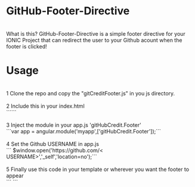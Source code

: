 # GitHub-Footer-Directive
</br>
What is this?
GitHub-Footer-Directive is a simple footer directive for your IONIC Project that can redirect the user to your Github acount when the footer is clicked!

<br>

# Usage
</br>
1 Clone the repo and copy the "gitCreditFooter.js" in you js directory. </br></br>
2 Include this in your index.html </br>
```<script src="js/gitCreditFooter.js"></script>```</br></br>
3 Inject the module in your app.js 'gitHubCredit.Footer'</br>
```var app = angular.module('myapp',['gitHubCredit.Footer']);```</br></br>
4 Set the Github USERNAME in app.js </br>
``` $window.open('https://github.com/< USERNAME>','_self','location=no');``` </br></br>
5 Finally use this code in your template or wherever you want the footer to appear </br>
```<credit-Footer></credit-Footer>
```
